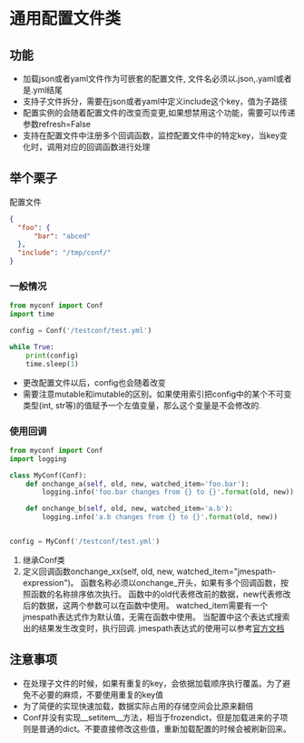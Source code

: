 # 通用配置文件类

## 功能

- 加载json或者yaml文件作为可嵌套的配置文件, 文件名必须以.json,.yaml或者是.yml结尾
- 支持子文件拆分，需要在json或者yaml中定义include这个key，值为子路径
- 配置实例的会随着配置文件的改变而变更,如果想禁用这个功能，需要可以传递参数refresh=False
- 支持在配置文件中注册多个回调函数，监控配置文件中的特定key，当key变化时，调用对应的回调函数进行处理

## 举个栗子

配置文件
```json
{
  "foo": {
      "bar": "abced"
  },
  "include": "/tmp/conf/"
}
```

### 一般情况

```python
from myconf import Conf
import time

config = Conf('/testconf/test.yml')

while True:
    print(config)
    time.sleep(1)

```

- 更改配置文件以后，config也会随着改变
- 需要注意mutable和imutable的区别。如果使用索引把config中的某个不可变类型(int, str等)的值赋予一个左值变量，那么这个变量是不会修改的.


### 使用回调

```python
from myconf import Conf
import logging

class MyConf(Conf):
    def onchange_a(self, old, new, watched_item='foo.bar'):
        logging.info('foo.bar changes from {} to {}'.format(old, new))

    def onchange_b(self, old, new, watched_item='a.b'):
        logging.info('a.b changes from {} to {}'.format(old, new))


config = MyConf('/testconf/test.yml')
```

1. 继承Conf类
2. 定义回调函数onchange_xx(self, old, new, watched_item="jmespath-expression")。
函数名称必须以onchange_开头，如果有多个回调函数，按照函数的名称排序依次执行。
函数中的old代表修改前的数据，new代表修改后的数据，这两个参数可以在函数中使用。
watched_item需要有一个jmespath表达式作为默认值，无需在函数中使用。
当配置中这个表达式搜索出的结果发生改变时，执行回调. jmespath表达式的使用可以参考[官方文档](http://jmespath.org)


## 注意事项

- 在处理子文件的时候，如果有重复的key，会依据加载顺序执行覆盖。为了避免不必要的麻烦，不要使用重复的key值
- 为了简便的实现快速加载，数据实际占用的存储空间会比原来翻倍
- Conf并没有实现__setitem__方法，相当于frozendict，但是加载进来的子项则是普通的dict。不要直接修改这些值，重新加载配置的时候会被刷新回来。
